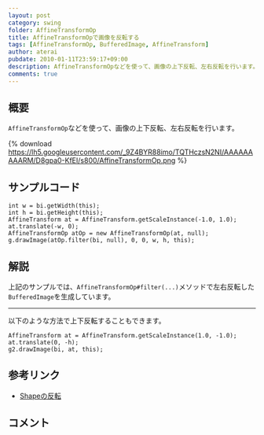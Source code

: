 ```yaml
---
layout: post
category: swing
folder: AffineTransformOp
title: AffineTransformOpで画像を反転する
tags: [AffineTransformOp, BufferedImage, AffineTransform]
author: aterai
pubdate: 2010-01-11T23:59:17+09:00
description: AffineTransformOpなどを使って、画像の上下反転、左右反転を行います。
comments: true
---
```

## 概要
`AffineTransformOp`などを使って、画像の上下反転、左右反転を行います。

{% download https://lh5.googleusercontent.com/_9Z4BYR88imo/TQTHczsN2NI/AAAAAAAAARM/D8gpa0-KfEI/s800/AffineTransformOp.png %}

## サンプルコード
<pre class="prettyprint"><code>int w = bi.getWidth(this);
int h = bi.getHeight(this);
AffineTransform at = AffineTransform.getScaleInstance(-1.0, 1.0);
at.translate(-w, 0);
AffineTransformOp atOp = new AffineTransformOp(at, null);
g.drawImage(atOp.filter(bi, null), 0, 0, w, h, this);
</code></pre>

## 解説
上記のサンプルでは、`AffineTransformOp#filter(...)`メソッドで左右反転した`BufferedImage`を生成しています。

- - - -
以下のような方法で上下反転することもできます。

<pre class="prettyprint"><code>AffineTransform at = AffineTransform.getScaleInstance(1.0, -1.0);
at.translate(0, -h);
g2.drawImage(bi, at, this);
</code></pre>

## 参考リンク
- [Shapeの反転](http://terai.xrea.jp/Swing/HorizontalFlip.html)

<!-- dummy comment line for breaking list -->

## コメント
